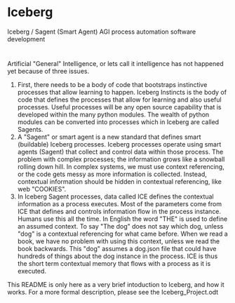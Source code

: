 # Iceberg 
Iceberg / Sagent (Smart Agent) AGI process automation software development
#
Artificial "General" Intelligence, or lets call it intelligence has not happened yet because of three issues.
1) First, there needs to be a body of code that bootstraps instinctive processes that allow learning to happen.
 Iceberg Instincts is the body of code that defines the processes that allow for learning and also useful processes.
Useful processes will be any open source capability that is developed within the many python modules.
The wealth of python modules can be converted into processes which in Iceberg are called Sagents.
2) A "Sagent" or smart agent is a new standard that defines smart (buildable) Iceberg processes.
Iceberg processes operate using smart agents (Sagent) that collect and control data within those process.
The problem with complex processes; the information grows like a snowball rolling down hill.
In complex systems, we must use context referencing, or the code gets messy as more information is collected.
Instead, contextual information should be hidden in contextual referencing, like web "COOKIES".
3) In Iceberg Sagent processes, data called ICE defines the contextual information as a process executes.
Most of the parameters come from ICE that defines and controls information flow in the process instance.
Humans use this all the time. In English the word "THE" is used to define an assumed context.
To say "The dog" does not say which dog, unless "dog" is a contextual referencing for what came before.
When we read a book, we have no problem with using this context, unless we read the book backwards.
This "dog" assumes a dog.json file that could have hundreds of things about the dog instance in the process.
ICE is thus the short term contextual memory that flows with a process as it is executed.

This README is only here as a very brief intoduction to Iceberg, and how it works.
For a more formal description, please see the Iceberg_Project.odt
